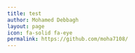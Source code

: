 ```yaml
---
title: test
author: Mohamed Debbagh
layout: page
icon: fa-solid fa-eye
permalink: https://github.com/moha7108/
---
```

